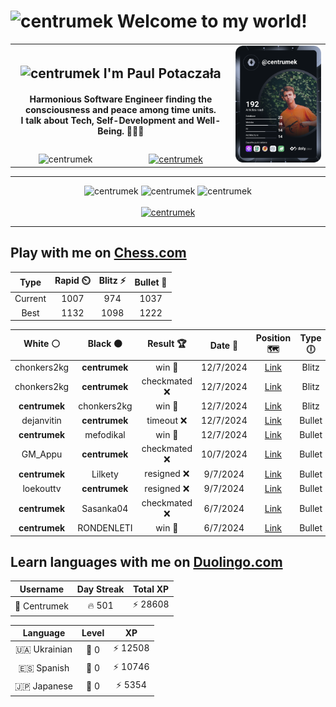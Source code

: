 <h1>
  <img
    src="https://emojis.slackmojis.com/emojis/images/1531849430/4246/blob-sunglasses.gif"
    width="30"
    alt="centrumek"
  />
  Welcome to my world!
</h1>

<table>
  <tbody>
    <tr>
      <td align="center" width="70%" colspan="2">
        <h2>
          <img
            src="https://raw.githubusercontent.com/MartinHeinz/MartinHeinz/master/wave.gif"
            width="30px"
            alt="centrumek"
          />
          I'm Paul Potaczała
        </h2>
        <h4>
          Harmonious Software Engineer finding the consciousness and peace among time units.
          <br/>
          I talk about Tech, Self-Development and Well-Being. 🌿🧘🚀
        </h4>
      </td>
      <td width="30%" rowspan="2">
        <a href="https://app.daily.dev/centrumek">
          <img
            src="./devcard.svg"
            alt="centrumek"
          />
        </a>
      </td>
    </tr>
    <tr align="center">
      <td>
        <img
          src="https://komarev.com/ghpvc/?username=centrumek&label=visitors&color=0e75b6&style=flat"
          alt="centrumek"
        >
      </td>
      <td>
        <a href="https://stackoverflow.com/users/14496012/centrumek">
          <img
            src="https://stackoverflow.com/users/flair/14496012.png?theme=dark"
            alt="centrumek"
          >
        </a>
      </td>
    </tr>
  </tbody>
</table>

---
<div align="center">
  <img 
    src="https://github-readme-stats.vercel.app/api?username=centrumek&show_icons=true&count_private=true&theme=dark&hide_border=true&hide=issues,contribs&bg_color=00000000"
    alt="centrumek"
  />
  <img
    src="https://github-readme-stats.vercel.app/api/top-langs/?username=centrumek&layout=compact&hide_border=true&theme=dark&bg_color=00000000&langs_count=6&exclude_repo=air-statistic-app"
    alt="centrumek"
  />
  <img 
    src="https://github-readme-streak-stats.herokuapp.com?user=centrumek&theme=dark&hide_border=true&background=FFFFFF00"
    alt="centrumek"
  />
  <br/>
  <br/>
  <a href="https://www.buymeacoffee.com/centrumek">
    <img
      src="https://cdn.buymeacoffee.com/buttons/v2/default-orange.png"
      height="50"
      width="210"
      alt="centrumek"
    />
  </a>
</div>

---

## Play with me on [Chess.com](https://www.chess.com/member/centrumek)

<div align="center">
<!--START_SECTION:chessStats-->
<!-- Automatically generated with https://github.com/Balastrong/chess-stats-action -->

| Type | Rapid ⏲️ | Blitz ⚡ | Bullet 🔫 |
|:---:|:---:|:---:|:---:|
| Current | 1007 | 974 | 1037 |
| Best | 1132 | 1098 | 1222 |

| White ⚪ | Black ⚫ | Result 🏆 | Date 📅 | Position 🗺️ | Type 🕕 |
|:---:|:---:|:---:|:---:|:---:|:---:|
| chonkers2kg | **centrumek** | win 🥇 | 12/7/2024 | <a href="http://www.ee.unb.ca/cgi-bin/tervo/fen.pl?select=8/8/1p1R1p2/p6p/P1P4k/6p1/8/4K3 w - -">Link</a> | Blitz |
| chonkers2kg | **centrumek** | checkmated ❌ | 12/7/2024 | <a href="http://www.ee.unb.ca/cgi-bin/tervo/fen.pl?select=2R2k2/8/4BK2/1pp5/8/2r5/7p/8 b - -">Link</a> | Blitz |
| **centrumek** | chonkers2kg | win 🥇 | 12/7/2024 | <a href="http://www.ee.unb.ca/cgi-bin/tervo/fen.pl?select=4B1k1/p1P2ppp/8/4P3/P3p3/4Q3/b6P/K7 b - -">Link</a> | Blitz |
| dejanvitin | **centrumek** | timeout ❌ | 12/7/2024 | <a href="http://www.ee.unb.ca/cgi-bin/tervo/fen.pl?select=8/1b6/7k/1B1p1p2/3BrN1P/4P1P1/2P2P2/R5K1 b - -">Link</a> | Bullet |
| **centrumek** | mefodikal | win 🥇 | 12/7/2024 | <a href="http://www.ee.unb.ca/cgi-bin/tervo/fen.pl?select=5Q1k/2qp2pp/p1n5/1p2P3/8/2N2P1P/PP3P2/R3K2R b KQ -">Link</a> | Bullet |
| GM_Appu | **centrumek** | checkmated ❌ | 10/7/2024 | <a href="http://www.ee.unb.ca/cgi-bin/tervo/fen.pl?select=r1bkRb1r/ppq3p1/2p2N2/6Bp/P1QP4/5N2/1P3PPP/R5K1 b - -">Link</a> | Bullet |
| **centrumek** | Lilkety | resigned ❌ | 9/7/2024 | <a href="http://www.ee.unb.ca/cgi-bin/tervo/fen.pl?select=8/6kp/p3p3/1p6/8/K3Pr2/p5rP/8 w - -">Link</a> | Bullet |
| loekouttv | **centrumek** | resigned ❌ | 9/7/2024 | <a href="http://www.ee.unb.ca/cgi-bin/tervo/fen.pl?select=8/8/5k2/1N3p1p/p7/P2B3P/1PP2P1K/4R3 b - -">Link</a> | Bullet |
| **centrumek** | Sasanka04 | checkmated ❌ | 6/7/2024 | <a href="http://www.ee.unb.ca/cgi-bin/tervo/fen.pl?select=1r2k2r/pp1b1ppp/2p5/4p3/P1PpP1PP/2bPqP2/4K3/1R1Q1B1R w k -">Link</a> | Bullet |
| **centrumek** | RONDENLETI | win 🥇 | 6/7/2024 | <a href="http://www.ee.unb.ca/cgi-bin/tervo/fen.pl?select=6k1/1pp1N3/p6p/4p3/1P1n4/P1r5/7P/R5K1 b - -">Link</a> | Bullet |

<!--END_SECTION:chessStats-->
</div>

## Learn languages with me on [Duolingo.com](https://www.duolingo.com/profile/Centrumek)

<div align="center">
<!--START_SECTION:duolingoStats-->
<!-- Automatically generated with https://github.com/centrumek/duolingo-readme-stats-->

| Username | Day Streak | Total XP |
|:---:|:---:|:---:|
| 👤 Centrumek | 🔥 501 | ⚡ 28608 |

| Language | Level | XP |
|:---:|:---:|:---:|
| 🇺🇦 Ukrainian | 👑 0 | ⚡ 12508 |
| 🇪🇸 Spanish | 👑 0 | ⚡ 10746 |
| 🇯🇵 Japanese | 👑 0 | ⚡ 5354 |

<!--END_SECTION:duolingoStats-->
</div>
<!--
**centrumek/centrumek** is a ✨ _special_ ✨ repository because its `README.md` (this file) appears on your GitHub profile.

Here are some ideas to get you started:

- 🔭 I’m currently working on ...
- 🌱 I’m currently learning ...
- 👯 I’m looking to collaborate on ...
- 🤔 I’m looking for help with ...
- 💬 Ask me about ...
- 📫 How to reach me: ...
- 😄 Pronouns: ...
- ⚡ Fun fact: ...
-->
